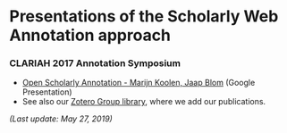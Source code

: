 # Presentations of the Scholarly Web Annotation approach

### CLARIAH 2017 Annotation Symposium

- [Open Scholarly Annotation - Marijn Koolen, Jaap Blom](https://docs.google.com/presentation/d/1hYvnKt7bbxM_U3UoV_MDa9EB4-xN4516_KFyMzczP0g/edit) (Google Presentation)
- See also our [Zotero Group library](https://www.zotero.org/groups/2295096/clariah_scholarly_annotations), where we add our publications.



*(Last update: May 27, 2019)*